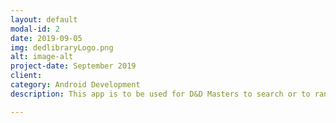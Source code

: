 ```yaml
---
layout: default
modal-id: 2
date: 2019-09-05
img: dedlibraryLogo.png
alt: image-alt
project-date: September 2019
client: 
category: Android Development
description: This app is to be used for D&D Masters to search or to random monsters, fields, weapons, spells and anything they can find on the D&D Books. They will find the page and the book that the item is placed, therefore they can use the book to read the information about the item they was searching for. This app was made in group by me (Danielle Gomes), Alexandre Gomes and Bruno Fontana. It was developed with Java using the Android SDK Framework and the database was made using Firebase. To manage the project we used Gitlab and Discord as communication tool. As soon we finish inputing the data at the database, this app will be released at play store.

---
```

